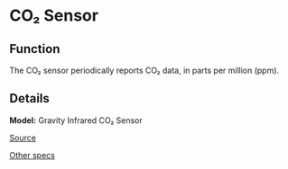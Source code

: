 # CO₂ Sensor

## Function
The CO₂ sensor periodically reports CO₂ data, in parts per million (ppm).

## Details
**Model:** Gravity Infrared CO₂ Sensor

[Source](https://www.dfrobot.com/wiki/index.php/Gravity:_Analog_Infrared_CO2_Sensor_For_Arduino_SKU:_SEN0219)

[Other specs](https://www.littlebirdelectronics.com.au/gravity-analog-infrared-co2-sensor-for-arduino-0-5)
